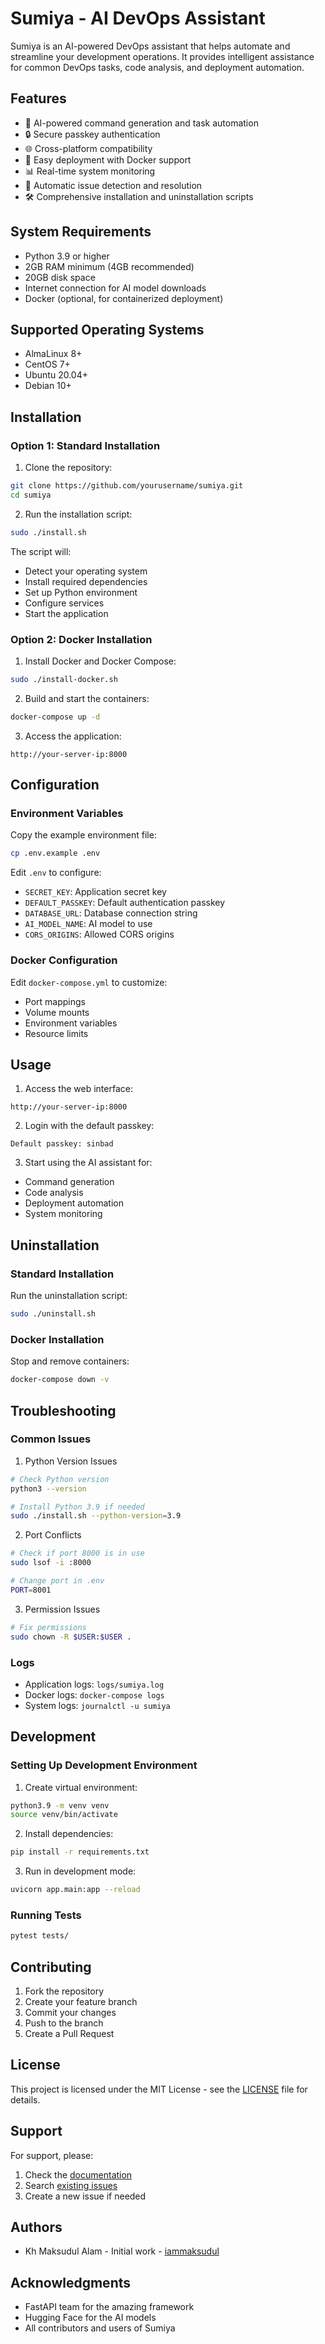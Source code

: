 # Sumiya - AI DevOps Assistant

Sumiya is an AI-powered DevOps assistant that helps automate and streamline your development operations. It provides intelligent assistance for common DevOps tasks, code analysis, and deployment automation.

## Features

- 🤖 AI-powered command generation and task automation
- 🔒 Secure passkey authentication
- 🌐 Cross-platform compatibility
- 🚀 Easy deployment with Docker support
- 📊 Real-time system monitoring
- 🔄 Automatic issue detection and resolution
- 🛠️ Comprehensive installation and uninstallation scripts

## System Requirements

- Python 3.9 or higher
- 2GB RAM minimum (4GB recommended)
- 20GB disk space
- Internet connection for AI model downloads
- Docker (optional, for containerized deployment)

## Supported Operating Systems

- AlmaLinux 8+
- CentOS 7+
- Ubuntu 20.04+
- Debian 10+

## Installation

### Option 1: Standard Installation

1. Clone the repository:
```bash
git clone https://github.com/yourusername/sumiya.git
cd sumiya
```

2. Run the installation script:
```bash
sudo ./install.sh
```

The script will:
- Detect your operating system
- Install required dependencies
- Set up Python environment
- Configure services
- Start the application

### Option 2: Docker Installation

1. Install Docker and Docker Compose:
```bash
sudo ./install-docker.sh
```

2. Build and start the containers:
```bash
docker-compose up -d
```

3. Access the application:
```
http://your-server-ip:8000
```

## Configuration

### Environment Variables

Copy the example environment file:
```bash
cp .env.example .env
```

Edit `.env` to configure:
- `SECRET_KEY`: Application secret key
- `DEFAULT_PASSKEY`: Default authentication passkey
- `DATABASE_URL`: Database connection string
- `AI_MODEL_NAME`: AI model to use
- `CORS_ORIGINS`: Allowed CORS origins

### Docker Configuration

Edit `docker-compose.yml` to customize:
- Port mappings
- Volume mounts
- Environment variables
- Resource limits

## Usage

1. Access the web interface:
```
http://your-server-ip:8000
```

2. Login with the default passkey:
```
Default passkey: sinbad
```

3. Start using the AI assistant for:
- Command generation
- Code analysis
- Deployment automation
- System monitoring

## Uninstallation

### Standard Installation

Run the uninstallation script:
```bash
sudo ./uninstall.sh
```

### Docker Installation

Stop and remove containers:
```bash
docker-compose down -v
```

## Troubleshooting

### Common Issues

1. Python Version Issues
```bash
# Check Python version
python3 --version

# Install Python 3.9 if needed
sudo ./install.sh --python-version=3.9
```

2. Port Conflicts
```bash
# Check if port 8000 is in use
sudo lsof -i :8000

# Change port in .env
PORT=8001
```

3. Permission Issues
```bash
# Fix permissions
sudo chown -R $USER:$USER .
```

### Logs

- Application logs: `logs/sumiya.log`
- Docker logs: `docker-compose logs`
- System logs: `journalctl -u sumiya`

## Development

### Setting Up Development Environment

1. Create virtual environment:
```bash
python3.9 -m venv venv
source venv/bin/activate
```

2. Install dependencies:
```bash
pip install -r requirements.txt
```

3. Run in development mode:
```bash
uvicorn app.main:app --reload
```

### Running Tests

```bash
pytest tests/
```

## Contributing

1. Fork the repository
2. Create your feature branch
3. Commit your changes
4. Push to the branch
5. Create a Pull Request

## License

This project is licensed under the MIT License - see the [LICENSE](LICENSE) file for details.

## Support

For support, please:
1. Check the [documentation](docs/)
2. Search [existing issues](https://github.com/yourusername/sumiya/issues)
3. Create a new issue if needed

## Authors

- Kh Maksudul Alam - Initial work - [iammaksudul](https://github.com/iammaksudul)

## Acknowledgments

- FastAPI team for the amazing framework
- Hugging Face for the AI models
- All contributors and users of Sumiya 